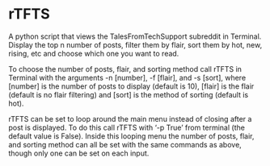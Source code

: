 # rTFTS
A python script that views the TalesFromTechSupport subreddit in Terminal. Display the top n number of posts, filter them by flair, sort them by hot, new, rising, etc and choose which one you want to read.

To choose the number of posts, flair, and sorting method call rTFTS in Terminal with the arguments -n [number], -f [flair], and -s [sort], where [number] is the number of posts to display (default is 10), [flair] is the flair (default is no flair filtering) and [sort] is the method of sorting (default is hot).

rTFTS can be set to loop around the main menu instead of closing after a post is displayed. To do this call rTFTS with ‘-p True’ from terminal (the default value is False). Inside this looping menu the number of posts, flair, and sorting method can all be set with the same commands as above, though only one can be set on each input.